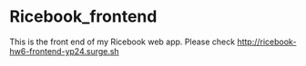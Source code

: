 # Ricebook_frontend
This is the front end of my Ricebook web app.
Please check http://ricebook-hw6-frontend-yp24.surge.sh
